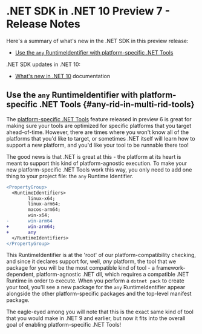 # .NET SDK in .NET 10 Preview 7 - Release Notes

Here's a summary of what's new in the .NET SDK in this preview release:

- [Use the `any` RuntimeIdentifier with platform-specific .NET Tools](#any-rid-in-multi-rid-tools)

.NET SDK updates in .NET 10:

- [What's new in .NET 10](https://learn.microsoft.com/dotnet/core/whats-new/dotnet-10/overview) documentation

## Use the `any` RuntimeIdentifier with platform-specific .NET Tools {#any-rid-in-multi-rid-tools}

The [platform-specific .NET Tools](https://learn.microsoft.com/en-us/dotnet/core/whats-new/dotnet-10/sdk#platform-specific-net-tools) feature released in preview 6
is great for making sure your tools are optimized for specific platforms that you target ahead-of-time. However, there are times where you won't know
all of the platforms that you'd like to target, or sometimes .NET itself will learn how to support a new platform, and you'd like your tool to be runnable there too!

The good news is that .NET is great at this - the platform at its heart is meant to support this kind of platform-agnostic execution. To make your new
platform-specific .NET Tools work this way, you only need to add one thing to your project file: the `any` Runtime Identifier.

```diff
<PropertyGroup>
  <RuntimeIdentifiers>
        linux-x64;
        linux-arm64;
        macos-arm64;
        win-x64;
-       win-arm64
+       win-arm64;
+       any
  </RuntimeIdentifiers>
</PropertyGroup>
```

This RuntimeIdentifier is at the 'root' of our platform-compatibility checking, and since it declares support for, well, _any_ platform, the tool that we package for you will be the most compatible kind of tool - a framework-dependent, platform-agnostic .NET dll, which requires a compatible .NET Runtime in order to execute. When you perform a `dotnet pack` to create your tool, you'll see a new package for the `any` RuntimeIdentifier appear alongside the other platform-specific packages and the top-level manifest package.

The eagle-eyed among you will note that this is the exact same kind of tool that you would make in .NET 9 and earlier, but now it fits into the overall goal of enabling platform-specific .NET Tools!